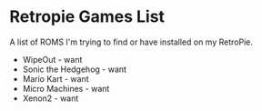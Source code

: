 # Retropie Games List
A list of ROMS I'm trying to find or have installed on my RetroPie.

<ul>
  <li>WipeOut - want</li>
  <li>Sonic the Hedgehog - want</li>
  <li>Mario Kart - want</li>
  <li>Micro Machines - want</li>
  <li>Xenon2 - want</li>
</ul>
  

